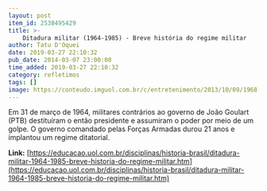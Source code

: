 ```yaml
---
layout: post
item_id: 2538495429
title: >-
    Ditadura militar (1964-1985) - Breve história do regime militar
author: Tatu D'Oquei
date: 2019-03-27 22:10:32
pub_date: 2014-03-07 23:00:00
time_added: 2019-03-27 22:10:32
category: refletimos
tags: []
image: https://conteudo.imguol.com.br/c/entretenimento/2013/10/09/1968---as-atrizes-eva-todor-tonia-carrero-eva-wilma-leila-diniz-odete-lara-e-norma-bengell-em-1968-durante-a-passeata-dos-cem-mil-em-protesto-contra-a-ditadura-militar-no-brasil-no-rio-de-janeiro-1381319233039_615x300.jpg
---
```


Em 31 de março de 1964, militares contrários ao governo de João Goulart (PTB) destituíram o então presidente e assumiram o poder por meio de um golpe. O governo comandado pelas Forças Armadas durou 21 anos e implantou um regime ditatorial.

**Link:** [https://educacao.uol.com.br/disciplinas/historia-brasil/ditadura-militar-1964-1985-breve-historia-do-regime-militar.htm](https://educacao.uol.com.br/disciplinas/historia-brasil/ditadura-militar-1964-1985-breve-historia-do-regime-militar.htm)

